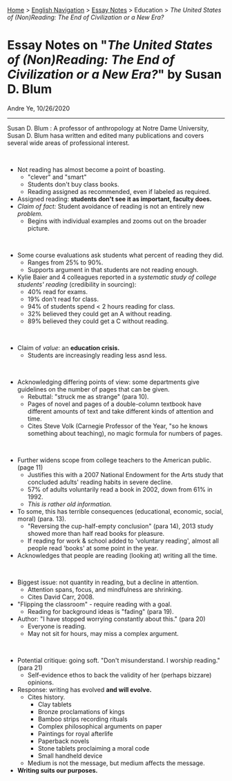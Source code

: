 [Home](https://andre-ye.github.io) > [English Navigation](https://andre-ye.github.io/english/english_navigation) > [Essay Notes](https://andre-ye.github.io/english/english_navigation#notes-on-essays) > Education > *The United States of (Non)Reading: The End of Civilization or a New Era?*

# Essay Notes on "*The United States of (Non)Reading: The End of Civilization or a New Era?*" by Susan D. Blum
Andre Ye, 10/26/2020

---

Susan D. Blum
: A professor of anthropology at Notre Dame University, Susan D. Blum hasa written and edited many publications and covers several wide areas of professional interest.

<br>

- Not reading has almost become a point of boasting.
  - "clever" and "smart"
  - Students don't buy class books.
  - Reading assigned as recommended, even if labeled as required.
- Assigned reading: **students don't see it as important, faculty does.**
- *Claim of fact:* Student avoidance of reading is not an entirely new *problem.*
  - Begins with individual examples and zooms out on the broader picture.

<br>

- Some course evaluations ask students what percent of reading they did.
  - Ranges from 25% to 90%.
  - Supports argument in that students are not reading enough.
- Kylie Baier and 4 colleagues reported in a *systematic study of college students' reading* (credibility in sourcing):
  - 40% read for exams.
  - 19% don't read for class.
  - 94% of students spend < 2 hours reading for class.
  - 32% believed they could get an A without reading.
  - 89% believed they could get a C without reading.

<br>

- Claim of *value*: an **education crisis.**
  - Students are increasingly reading less asnd less.

<br>

- Acknowledging differing points of view: some departments give guidelines on the number of pages that can be given. 
  - Rebuttal: "struck me as strange" (para 10).
  - Pages of novel and pages of a double-column textbook have different amounts of text and take different kinds of attention and time.
  - Cites Steve Volk (Carnegie Professor of the Year, "so he knows something about teaching), no magic formula for numbers of pages.

<br>

- Further widens scope from college teachers to the American public. (page 11)
  - Justifies this with a 2007 National Endowment for the Arts study that concluded adults' reading habits in severe decline.
  - 57% of adults voluntarily read a book in 2002, down from 61% in 1992.
  - *This is rather old information.*
- To some, this has terrible consequences (educational, economic, social, moral) (para. 13).
  - "Reversing the cup-half-empty conclusion" (para 14), 2013 study showed more than half read books for pleasure.
  - If reading for work & school added to 'voluntary reading', almost all people read 'books' at some point in the year.
- Acknowledges that people are reading (looking at) writing all the time.

<br>

- Biggest issue: not quantity in reading, but a decline in attention.
  - Attention spans, focus, and mindfulness are shrinking.
  - Cites David Carr, 2008.
- "Flipping the classroom" - require reading with a goal.
  - Reading for background ideas is "fading" (para 19).
- Author: "I have stopped worrying constantly about this." (para 20)
  - Everyone is reading.
  - May not sit for hours, may miss a complex argument.

<br>

- Potential critique: going soft. "Don't misunderstand. I worship reading." (para 21)
  - Self-evidence ethos to back the validity of her (perhaps bizzare) opinions.
- Response: writing has evolved **and will evolve.**
  - Cites history.
    - Clay tablets
    - Bronze proclamations of kings
    - Bamboo strips recording rituals
    - Complex philosophical arguments on paper
    - Paintings for royal afterlife
    - Paperback novels
    - Stone tablets proclaiming a moral code
    - Small handheld device
  - Medium is not the message, but medium affects the message.
- **Writing suits our purposes.**

